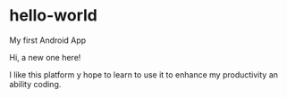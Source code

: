 # hello-world
My first Android App

Hi, a new one here!

I like this platform y hope to learn to use it to enhance my productivity an ability coding.
